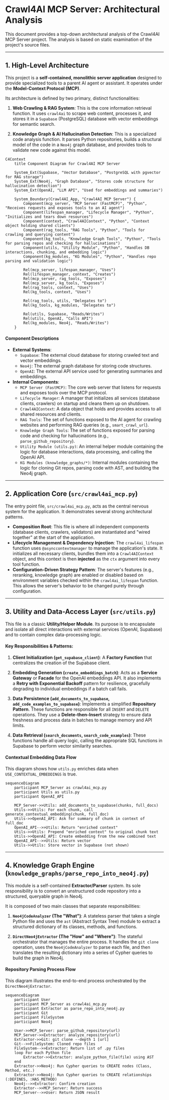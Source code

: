 # Crawl4AI MCP Server: Architectural Analysis

This document provides a top-down architectural analysis of the Crawl4AI MCP Server project. The analysis is based on static examination of the project's source files.

---

## 1. High-Level Architecture

This project is a **self-contained, monolithic server application** designed to provide specialized tools to a parent AI agent or assistant. It operates under the **Model-Context Protocol (MCP)**.

Its architecture is defined by two primary, distinct functionalities:

1.  **Web Crawling & RAG System**: This is the core information retrieval function. It uses `crawl4ai` to scrape web content, processes it, and stores it in a `Supabase` (PostgreSQL) database with vector embeddings for semantic search.

2.  **Knowledge Graph & AI Hallucination Detection**: This is a specialized code analysis function. It parses Python repositories, builds a structural model of the code in a `Neo4j` graph database, and provides tools to validate new code against this model.

```mermaid
C4Context
    title Component Diagram for Crawl4AI MCP Server

    System_Ext(Supabase, "Vector Database", "PostgreSQL with pgvector for RAG storage")
    System_Ext(Neo4j, "Graph Database", "Stores code structure for hallucination detection")
    System_Ext(OpenAI, "LLM API", "Used for embeddings and summaries")

    System_Boundary(Crawl4AI_App, "Crawl4AI MCP Server") {
        Component(mcp_server, "MCP Server (FastMCP)", "Python", "Receives requests and exposes tools to an AI agent")
        Component(lifespan_manager, "Lifecycle Manager", "Python", "Initializes and tears down resources")
        Component(context, "Crawl4AIContext", "Python", "Context object holding shared clients")
        Component(rag_tools, "RAG Tools", "Python", "Tools for crawling and querying content")
        Component(kg_tools, "Knowledge Graph Tools", "Python", "Tools for parsing repos and checking for hallucinations")
        Component(utils, "Utility Module", "Python", "Handles DB interactions, chunking, and embedding logic")
        Component(kg_modules, "KG Modules", "Python", "Handles repo parsing and validation logic")

        Rel(mcp_server, lifespan_manager, "Uses")
        Rel(lifespan_manager, context, "Creates")
        Rel(mcp_server, rag_tools, "Exposes")
        Rel(mcp_server, kg_tools, "Exposes")
        Rel(rag_tools, context, "Uses")
        Rel(kg_tools, context, "Uses")

        Rel(rag_tools, utils, "Delegates to")
        Rel(kg_tools, kg_modules, "Delegates to")

        Rel(utils, Supabase, "Reads/Writes")
        Rel(utils, OpenAI, "Calls API")
        Rel(kg_modules, Neo4j, "Reads/Writes")
    }
```

#### Component Descriptions

*   **External Systems**:
    *   `Supabase`: The external cloud database for storing crawled text and vector embeddings.
    *   `Neo4j`: The external graph database for storing code structures.
    *   `OpenAI`: The external API service used for generating summaries and embeddings.
*   **Internal Components**:
    *   `MCP Server (FastMCP)`: The core web server that listens for requests and exposes tools over the MCP protocol.
    *   `Lifecycle Manager`: A manager that initializes all services (database clients, crawlers) on startup and cleans them up on shutdown.
    *   `Crawl4AIContext`: A data object that holds and provides access to all shared resources and clients.
    *   `RAG Tools`: The set of functions exposed to the AI agent for crawling websites and performing RAG queries (e.g., `smart_crawl_url`).
    *   `Knowledge Graph Tools`: The set of functions exposed for parsing code and checking for hallucinations (e.g., `parse_github_repository`).
    *   `Utility Module (utils.py)`: An internal helper module containing the logic for database interactions, data processing, and calling the OpenAI API.
    *   `KG Modules (knowledge_graphs/*)`: Internal modules containing the logic for cloning Git repos, parsing code with AST, and building the Neo4j graph.

---

## 2. Application Core (`src/crawl4ai_mcp.py`)

The entry point file, `src/crawl4ai_mcp.py`, acts as the central nervous system for the application. It demonstrates several strong architectural patterns.

*   **Composition Root**: This file is where all independent components (database clients, crawlers, validators) are instantiated and "wired together" at the start of the application.
*   **Lifecycle Management & Dependency Injection**: The `crawl4ai_lifespan` function uses `@asynccontextmanager` to manage the application's state. It initializes all necessary clients, bundles them into a `Crawl4AIContext` object, and this context is then **injected** as the `ctx` argument into every tool function.
*   **Configuration-Driven Strategy Pattern**: The server's features (e.g., reranking, knowledge graph) are enabled or disabled based on environment variables checked within the `crawl4ai_lifespan` function. This allows the server's behavior to be changed purely through configuration.

---

## 3. Utility and Data-Access Layer (`src/utils.py`)

This file is a classic **Utility/Helper Module**. Its purpose is to encapsulate and isolate all direct interactions with external services (OpenAI, Supabase) and to contain complex data-processing logic.

#### Key Responsibilities & Patterns:

1.  **Client Initialization (`get_supabase_client`)**: A **Factory Function** that centralizes the creation of the Supabase client.

2.  **Embedding Generation (`create_embeddings_batch`)**: Acts as a **Service Gateway** or **Facade** for the OpenAI embeddings API. It also implements a **Retry with Exponential Backoff** pattern for resilience, gracefully degrading to individual embeddings if a batch call fails.

3.  **Data Persistence (`add_documents_to_supabase`, `add_code_examples_to_supabase`)**: Implements a simplified **Repository Pattern**. These functions are responsible for all `INSERT` and `DELETE` operations. They use a **Delete-then-Insert** strategy to ensure data freshness and process data in batches to manage memory and API limits.

4.  **Data Retrieval (`search_documents`, `search_code_examples`)**: These functions handle all query logic, calling the appropriate SQL functions in Supabase to perform vector similarity searches.

#### Contextual Embedding Data Flow

This diagram shows how `utils.py` enriches data when `USE_CONTEXTUAL_EMBEDDINGS` is true.

```mermaid
sequenceDiagram
    participant MCP_Server as crawl4ai_mcp.py
    participant Utils as utils.py
    participant OpenAI_API

    MCP_Server->>Utils: add_documents_to_supabase(chunks, full_docs)
    Utils->>Utils: For each chunk, call generate_contextual_embedding(chunk, full_doc)
    Utils->>OpenAI_API: Ask for summary of chunk in context of full_doc
    OpenAI_API-->>Utils: Return "enriched context"
    Utils->>Utils: Prepend "enriched context" to original chunk text
    Utils->>OpenAI_API: Create embedding from the new combined text
    OpenAI_API-->>Utils: Return vector
    Utils->>Utils: Store vector in Supabase (not shown)
```

---

## 4. Knowledge Graph Engine (`knowledge_graphs/parse_repo_into_neo4j.py`)

This module is a self-contained **Extractor/Parser** system. Its sole responsibility is to convert an unstructured code repository into a structured, queryable graph in Neo4j.

It is composed of two main classes that separate responsibilities:

1.  **`Neo4jCodeAnalyzer` (The "What")**: A stateless parser that takes a single Python file and uses the `ast` (Abstract Syntax Tree) module to extract a structured dictionary of its classes, methods, and functions.

2.  **`DirectNeo4jExtractor` (The "How" and "Where")**: The stateful orchestrator that manages the entire process. It handles the `git clone` operation, uses the `Neo4jCodeAnalyzer` to parse each file, and then translates the resulting dictionary into a series of Cypher queries to build the graph in Neo4j.

#### Repository Parsing Process Flow

This diagram illustrates the end-to-end process orchestrated by the `DirectNeo4jExtractor`.

```mermaid
sequenceDiagram
    participant User
    participant MCP_Server as crawl4ai_mcp.py
    participant Extractor as parse_repo_into_neo4j.py
    participant Git
    participant FileSystem
    participant Neo4j

    User->>MCP_Server: parse_github_repository(url)
    MCP_Server->>Extractor: analyze_repository(url)
    Extractor->>Git: git clone --depth 1 [url]
    Git-->>FileSystem: Cloned repo files
    FileSystem-->>Extractor: Return list of .py files
    loop For each Python file
        Extractor->>Extractor: analyze_python_file(file) using AST
    end
    Extractor->>Neo4j: Run Cypher queries to CREATE nodes (Class, Method, etc.)
    Extractor->>Neo4j: Run Cypher queries to CREATE relationships (:DEFINES, :HAS_METHOD)
    Neo4j-->>Extractor: Confirm creation
    Extractor-->>MCP_Server: Return success
    MCP_Server-->>User: Return JSON result
```
